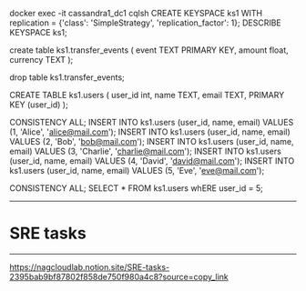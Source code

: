 


<!-- create keyspace ks1, dc1 with RF = 3 and dc2 with RF = 2; -->

docker exec -it cassandra1_dc1  cqlsh
CREATE KEYSPACE ks1 WITH replication = {'class': 'SimpleStrategy', 'replication_factor': 1};
DESCRIBE KEYSPACE ks1;

create table ks1.transfer_events (
    event TEXT PRIMARY KEY,
    amount float,
    currency TEXT
);

drop table ks1.transfer_events;


CREATE TABLE ks1.users (
    user_id int,
    name TEXT,
    email TEXT,
    PRIMARY KEY (user_id)
);

CONSISTENCY ALL;
INSERT INTO ks1.users (user_id, name, email) VALUES (1, 'Alice', 'alice@mail.com');
INSERT INTO ks1.users (user_id, name, email) VALUES (2, 'Bob', 'bob@mail.com');
INSERT INTO ks1.users (user_id, name, email) VALUES (3, 'Charlie', 'charlie@mail.com');
INSERT INTO ks1.users (user_id, name, email) VALUES (4, 'David', 'david@mail.com');
INSERT INTO ks1.users (user_id, name, email) VALUES (5, 'Eve', 'eve@mail.com');


CONSISTENCY ALL;
SELECT * FROM ks1.users whERE user_id = 5;

-----------------------------
# SRE tasks
-----------------------------

https://nagcloudlab.notion.site/SRE-tasks-2395bab9bf87802f858de750f980a4c8?source=copy_link